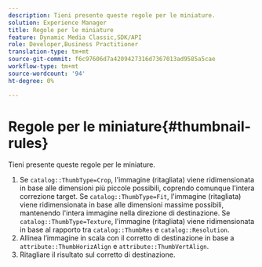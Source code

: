 ```yaml
---
description: Tieni presente queste regole per le miniature.
solution: Experience Manager
title: Regole per le miniature
feature: Dynamic Media Classic,SDK/API
role: Developer,Business Practitioner
translation-type: tm+mt
source-git-commit: f6c97606d7a4209427316d7367013ad9585a5cae
workflow-type: tm+mt
source-wordcount: '94'
ht-degree: 0%

---
```



# Regole per le miniature{#thumbnail-rules}

Tieni presente queste regole per le miniature.

1. Se `catalog::ThumbType=Crop`, l&#39;immagine (ritagliata) viene ridimensionata in base alle dimensioni più piccole possibili, coprendo comunque l&#39;intera correzione target. Se `catalog::ThumbType=Fit`, l&#39;immagine (ritagliata) viene ridimensionata in base alle dimensioni massime possibili, mantenendo l&#39;intera immagine nella direzione di destinazione. Se `catalog::ThumbType=Texture`, l&#39;immagine (ritagliata) viene ridimensionata in base al rapporto tra `catalog::ThumbRes` e `catalog::Resolution`.
1. Allinea l’immagine in scala con il corretto di destinazione in base a `attribute::ThumbHorizAlign` e `attribute::ThumbVertAlign`.
1. Ritagliare il risultato sul corretto di destinazione.

